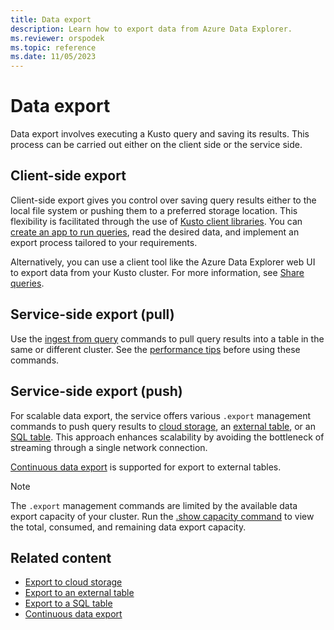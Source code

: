 ```yaml
---
title: Data export
description: Learn how to export data from Azure Data Explorer.
ms.reviewer: orspodek
ms.topic: reference
ms.date: 11/05/2023
---
```

# Data export

Data export involves executing a Kusto query and saving its results. This process can be carried out either on the client side or the service side.

## Client-side export

Client-side export gives you control over saving query results either to the local file system or pushing them to a preferred storage location. This flexibility is facilitated through the use of [Kusto client libraries](../../api/client-libraries.md). You can [create an app to run queries](../../api/get-started/app-basic-query.md), read the desired data, and implement an export process tailored to your requirements.

Alternatively, you can use a client tool like the Azure Data Explorer web UI to export data from your Kusto cluster. For more information, see [Share queries](../../../web-share-queries.md).

## Service-side export (pull)

Use the [ingest from query](../../management/data-ingestion/ingest-from-query.md) commands to pull query results into a table in the same or different cluster. See the [performance tips](../../management/data-ingestion/ingest-from-query.md#performance-tips) before using these commands.

## Service-side export (push)

For scalable data export, the service offers various `.export` management commands to push query results to [cloud storage](export-data-to-storage.md), an [external table](export-data-to-an-external-table.md), or an [SQL table](export-data-to-sql.md). This approach enhances scalability by avoiding the bottleneck of streaming through a single network connection.

[Continuous data export](continuous-data-export.md) is supported for export to external tables.

> [!NOTE]
> The `.export` management commands are limited by the available data export capacity of your cluster. Run the [.show capacity command](../../management/diagnostics.md#show-capacity) to view the total, consumed, and remaining data export capacity.

## Related content

* [Export to cloud storage](export-data-to-storage.md)
* [Export to an external table](export-data-to-an-external-table.md)
* [Export to a SQL table](export-data-to-sql.md)
* [Continuous data export](continuous-data-export.md)
